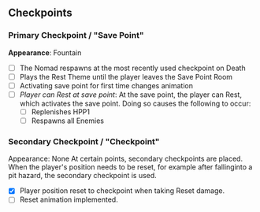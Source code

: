 ## Checkpoints
### Primary Checkpoint / "Save Point"
**Appearance**: Fountain
- [ ] The Nomad respawns at the most recently used checkpoint on Death
- [ ] Plays the Rest Theme until the player leaves the Save Point Room
- [ ] Activating save point for first time changes animation
- [ ] *Player can Rest at save point*: At the save point, the player can Rest, which activates the save point. Doing so causes the following to occur:
	- [ ] Replenishes HPP1
	- [ ] Respawns all Enemies

### Secondary Checkpoint / "Checkpoint"
Appearance: None
At certain points, secondary checkpoints are placed. When the player's position needs to be reset, for example after fallinginto a pit hazard, the secondary checkpoint is used.
- [x] Player position reset to checkpoint when taking Reset damage.
- [ ] Reset animation implemented.